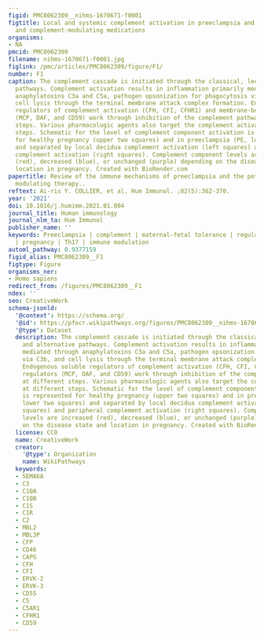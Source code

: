 ```yaml
---
figid: PMC8062309__nihms-1670671-f0001
figtitle: Local and systemic complement activation in preeclampsia and healthy pregnancy
  and complement-modulating medications
organisms:
- NA
pmcid: PMC8062309
filename: nihms-1670671-f0001.jpg
figlink: /pmc/articles/PMC8062309/figure/F1/
number: F1
caption: The complement cascade is initiated through the classical, lectin, and alternative
  pathways. Complement activation results in inflammation primarily mediated through
  anaphylatoxins C3a and C5a, pathogen opsonization for phagocytosis via C3b, and
  cell lysis through the terminal membrane attack complex formation. Endogenous soluble
  regulators of complement activation (CFH, CFI, CFHR1) and membrane-bound regulators
  (MCP, DAF, and CD59) work through inhibition of the complement pathway at different
  steps. Various pharmacologic agents also target the complement activation at different
  steps. Schematic for the level of complement component activation is represented
  for healthy pregnancy (upper two squares) and in preeclampsia (PE, lower two squares)
  and separated by local decidua complement activation (left squares) and peripheral
  complement activation (right squares). Complement component levels are increased
  (red), decreased (blue), or unchanged (purple) depending on the disease state and
  location in pregnancy. Created with BioRender.com
papertitle: Review of the immune mechanisms of preeclampsia and the potential of immune
  modulating therapy..
reftext: Ai-ris Y. COLLIER, et al. Hum Immunol. ;82(5):362-370.
year: '2021'
doi: 10.1016/j.humimm.2021.01.004
journal_title: Human immunology
journal_nlm_ta: Hum Immunol
publisher_name: ''
keywords: Preeclampsia | complement | maternal-fetal tolerance | regulatory T cells
  | pregnancy | Th17 | immune modulation
automl_pathway: 0.9377159
figid_alias: PMC8062309__F1
figtype: Figure
organisms_ner:
- Homo sapiens
redirect_from: /figures/PMC8062309__F1
ndex: ''
seo: CreativeWork
schema-jsonld:
  '@context': https://schema.org/
  '@id': https://pfocr.wikipathways.org/figures/PMC8062309__nihms-1670671-f0001.html
  '@type': Dataset
  description: The complement cascade is initiated through the classical, lectin,
    and alternative pathways. Complement activation results in inflammation primarily
    mediated through anaphylatoxins C3a and C5a, pathogen opsonization for phagocytosis
    via C3b, and cell lysis through the terminal membrane attack complex formation.
    Endogenous soluble regulators of complement activation (CFH, CFI, CFHR1) and membrane-bound
    regulators (MCP, DAF, and CD59) work through inhibition of the complement pathway
    at different steps. Various pharmacologic agents also target the complement activation
    at different steps. Schematic for the level of complement component activation
    is represented for healthy pregnancy (upper two squares) and in preeclampsia (PE,
    lower two squares) and separated by local decidua complement activation (left
    squares) and peripheral complement activation (right squares). Complement component
    levels are increased (red), decreased (blue), or unchanged (purple) depending
    on the disease state and location in pregnancy. Created with BioRender.com
  license: CC0
  name: CreativeWork
  creator:
    '@type': Organization
    name: WikiPathways
  keywords:
  - SEMA6A
  - C3
  - C1QA
  - C1QB
  - C1S
  - C1R
  - C2
  - MBL2
  - MBL3P
  - CFP
  - CD46
  - CAPG
  - CFH
  - CFI
  - ERVK-2
  - ERVK-3
  - CD55
  - C5
  - C5AR1
  - CFHR1
  - CD59
---
```


